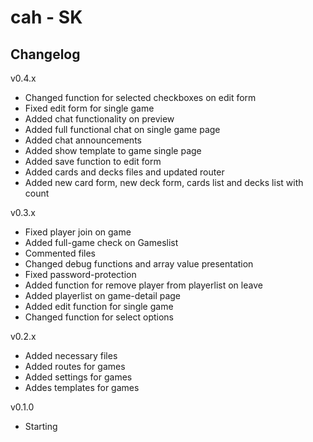 cah - SK 
========

Changelog
---------
v0.4.x
* Changed function for selected checkboxes on edit form
* Fixed edit form for single game
* Added chat functionality on preview
* Added full functional chat on single game page
* Added chat announcements
* Added show template to game single page
* Added save function to edit form
* Added cards and decks files and updated router
* Added new card form, new deck form, cards list and decks list with count

v0.3.x
* Fixed player join on game
* Added full-game check on Gameslist
* Commented files
* Changed debug functions and array value presentation
* Fixed password-protection
* Added function for remove player from playerlist on leave
* Added playerlist on game-detail page
* Added edit function for single game
* Changed function for select options

v0.2.x
* Added necessary files
* Added routes for games
* Added settings for games
* Addes templates for games

v0.1.0
* Starting